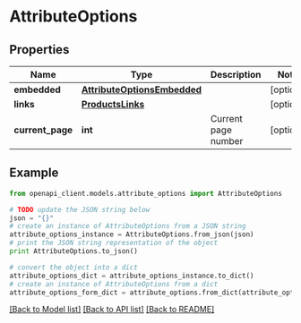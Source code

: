 # AttributeOptions


## Properties
Name | Type | Description | Notes
------------ | ------------- | ------------- | -------------
**embedded** | [**AttributeOptionsEmbedded**](AttributeOptionsEmbedded.md) |  | [optional] 
**links** | [**ProductsLinks**](ProductsLinks.md) |  | [optional] 
**current_page** | **int** | Current page number | [optional] 

## Example

```python
from openapi_client.models.attribute_options import AttributeOptions

# TODO update the JSON string below
json = "{}"
# create an instance of AttributeOptions from a JSON string
attribute_options_instance = AttributeOptions.from_json(json)
# print the JSON string representation of the object
print AttributeOptions.to_json()

# convert the object into a dict
attribute_options_dict = attribute_options_instance.to_dict()
# create an instance of AttributeOptions from a dict
attribute_options_form_dict = attribute_options.from_dict(attribute_options_dict)
```
[[Back to Model list]](../README.md#documentation-for-models) [[Back to API list]](../README.md#documentation-for-api-endpoints) [[Back to README]](../README.md)


